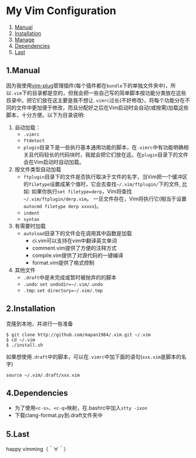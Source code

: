 # My Vim Configuration

1. [Manual](#user-content-1manual)
2. [Installation](#user-content-2installation)
3. [Manage](#user-content-3manage)
4. [Dependencies](#user-content-4dependencies)
5. [Last](#user-content-5last)

## 1.Manual

因为我使用[vim-plug](https://github.com/junegunn/vim-plug)管理插件(每个插件都在`bundle`下的单独文件夹中)，所以`.vim`下的目录都是空的，但我会把一些自己写的简单脚本按功能分类放在这些目录中。把它们放在这主要是我不想让`.vimrc`过长(不好修改)，将每个功能分在不同的文件中更加便于修改，而且分配好之后在Vim启动时会自动(或按需)加载这些脚本，十分方便。以下为目录说明:

1. 自动加载：
    * `.vimrc`
    * `ftdetect`
    * `plugin`目录下是一些执行基本通用功能的脚本，在`.vimrc`中有功能明确相关且代码较长的代码块时，我就会把它们放在这。在`plugin`目录下的文件会在Vim启动时自动加载。
2. 按文件类型自动加载
    * `ftplugin`目录下的文件是否执行取决于文件的名字，当Vim把一个缓冲区的`filetype`设置成某个值时，它会去查找`~/.vim/ftplugin/`下的文件, 比如: 如果你执行`set filetype=derp`，Vim将查找`~/.vim/ftplugin/derp.vim`。 一旦文件存在，Vim将执行它(相当于设置`autocmd filetype derp xxxxx`)。
    * `indent`
    * `syntax`
3. 有需要时加载
    * `autoload`目录下的文件会在调用其中函数是加载
        * ci.vim可以支持在vim中翻译英文单词
        * comment.vim提供了方便的注释方式
        * compile.vim提供了对源代码的一键编译
        * format.vim提供了格式控制
4. 其他文件
    * `.draft`中是未完成或暂时被抛弃的的脚本
    * `.undo`: `set undodir=~/.vim/.undo`
    * `.tmp`: `set directory=~/.vim/.tmp`

## 2.Installation

克隆到本地，并进行一些准备

    $ git clone http://github.com/mapan1984/.vim.git ~/.vim
    $ cd ~/.vim
    $ ./install.sh

如果想使用`.draft`中的脚本，可以在`.vimrc`中加下面的语句(`xxx.vim`是脚本的名字)

    source ~/.vim/.draft/xxx.vim

## 4.Dependencies

* 为了使用`<c-s>`、`<c-q>`映射，在.bashrc中加入`stty -ixon`
* 下载clang-format.py到.draft文件夹中

## 5.Last

happy vimming（＾∀＾）
